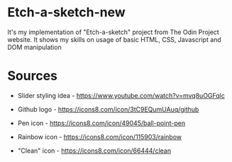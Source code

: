 # Etch-a-sketch-new

It's my implementation of "Etch-a-sketch" project from The Odin Project website. It shows my skills on usage of basic HTML, CSS, Javascript and DOM manipulation

# Sources

- Slider styling idea - https://www.youtube.com/watch?v=mvq8uOGFqlc
- Github logo - https://icons8.com/icon/3tC9EQumUAuq/github

- Pen icon - https://icons8.com/icon/49045/ball-point-pen
- Rainbow icon - https://icons8.com/icon/115903/rainbow
- "Clean" icon - https://icons8.com/icon/66444/clean
